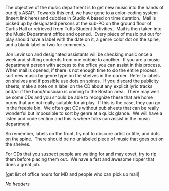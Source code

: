 The objective of the music department is to get new music into the hands of our dj's ASAP.  Towards this end,
 we have gone to a color-coding system (insert link here) and cubbies in Studio A based on time duration.  Mail is picked up by designated persons at the sub-PO on the ground floor of Curtis Hall or retrieved from Tufts Student Activities.  Mail is then taken into the Music Department office and opened.  Every piece of music put out for play should have a label with the date on it, a genre color dot on the spine, and a blank label or two for comments.

Jon Levinson and designated assistants will be checking music once a week and shifting contents from one cubbie to another.  If you are a music department person with access to the office you can assist in this process.  When mail is opened, if there is not enough time to do the entire process, sort new music by genre type on the shelves in the corner.  Refer to labels on shelves and if possible use dots on spines.  If you discard the publicity sheets, make a note on a label on the CD about any explicit lyric tracks and/or if the band/musician is coming to the Boston area.  There may well be some CDs and you should be able to recognize these that are home burns that are not really suitable for airplay.  If this is the case, they can go in the freebie bin.  We often get CDs without pub sheets that can be really wonderful but impossible to sort by genre at a quick glance.  We will have a listen and code section and this is where folks can assist in the music department.

So remember, labels on the front, try not to obscure artist or title, and dots on the spine.  There should be no unlabeled piece of music that goes out on the shelves. 

For CDs that you suspect people are waiting for and may covet, try to rip them before placing them out.  We have a fast and awesome ripper that does a great job.

[get list of office hours for MD and people who can pick up mail]

*No headers*

